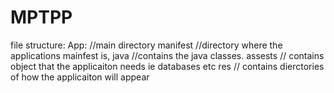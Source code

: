 # MPTPP
file structure:
  App:            //main directory 
    manifest    //directory where the applications mainfest is, 
    java      //contains the java classes. 
    assests   // contains object that the applicaiton needs ie databases etc
    res     // contains dierctories of how the applicaiton will appear 
    
